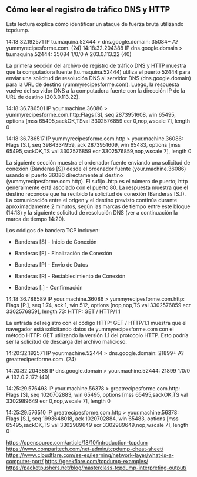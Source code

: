 ## Cómo leer el registro de tráfico DNS y HTTP

Esta lectura explica cómo identificar un ataque de fuerza bruta utilizando tcpdump.

14:18:32.192571 IP tu.maquina.52444 > dns.google.domain: 35084+ A? yummyrecipesforme.com. (24)
14:18:32.204388 IP dns.google.domain > tu.maquina.52444: 35084 1/0/0 A 203.0.113.22 (40)

La primera sección del archivo de registro de tráfico DNS y HTTP muestra que la computadora fuente (tu.maquina.52444) utiliza el puerto 52444 para enviar una solicitud de resolución DNS al servidor DNS (dns.google.domain) para la URL de destino (yummyrecipesforme.com). Luego, la respuesta vuelve del servidor DNS a la computadora fuente con la dirección IP de la URL de destino (203.0.113.22).


14:18:36.786501 IP your.machine.36086 > yummyrecipesforme.com.http:Flags [S], seq 2873951608, win 65495, options [mss 65495,sackOK,TSval 3302576859 ecr 0,nop,wscale 7], length 0

14:18:36.786517 IP yummyrecipesforme.com.http > your.machine.36086: Flags [S.], seq 3984334959, ack 2873951609, win 65483, options [mss 65495,sackOK,TS val 3302576859 ecr 3302576859,nop,wscale 7], length 0


La siguiente sección muestra el ordenador fuente enviando una solicitud de conexión (Banderas [S]) desde el ordenador fuente (your.machine.36086) usando el puerto 36086 directamente al destino (yummyrecipesforme.com.http). El sufijo .http es el número de puerto; http generalmente está asociado con el puerto 80. La respuesta muestra que el destino reconoce que ha recibido la solicitud de conexión (Banderas [S.]). La comunicación entre el origen y el destino previsto continúa durante aproximadamente 2 minutos, según las marcas de tiempo entre este bloque (14:18) y la siguiente solicitud de resolución DNS (ver a continuación la marca de tiempo 14:20).

Los códigos de bandera TCP incluyen:
- Banderas [S] - Inicio de Conexión
- Banderas [F] - Finalización de Conexión
- Banderas [P] - Envío de Datos
- Banderas [R] - Restablecimiento de Conexión

- Banderas [.] - Confirmación


14:18:36.786589 IP your.machine.36086 > yummyrecipesforme.com.http:
Flags [P.], seq 1:74, ack 1, win 512, options [nop,nop,TS val
3302576859 ecr 3302576859], length 73: HTTP: GET / HTTP/1.1


La entrada del registro con el código HTTP: GET / HTTP/1.1 muestra que el navegador está solicitando datos de yummyrecipesforme.com con el método HTTP: GET utilizando la versión 1.1 del protocolo HTTP. Esto podría ser la solicitud de descarga del archivo malicioso.

14:20:32.192571 IP your.machine.52444 > dns.google.domain: 21899+ A? greatrecipesforme.com. (24)

14:20:32.204388 IP dns.google.domain > your.machine.52444: 21899 1/0/0 A 192.0.2.172 (40)

14:25:29.576493 IP your.machine.56378 > greatrecipesforme.com.http:
Flags [S], seq 1020702883, win 65495, options [mss 65495,sackOK,TS
val 3302989649 ecr 0,nop,wscale 7], length 0


14:25:29.576510 IP greatrecipesforme.com.http > your.machine.56378:
Flags [S.], seq 1993648018, ack 1020702884, win 65483, options [mss
65495,sackOK,TS val 3302989649 ecr 3302989649,nop,wscale 7], length
0


https://opensource.com/article/18/10/introduction-tcpdum
https://www.comparitech.com/net-admin/tcpdump-cheat-sheet/
https://www.cloudflare.com/es-es/learning/network-layer/what-is-a-computer-port/
https://geekflare.com/tcpdump-examples/
https://packetpushers.net/blog/masterclass-tcpdump-interpreting-output/